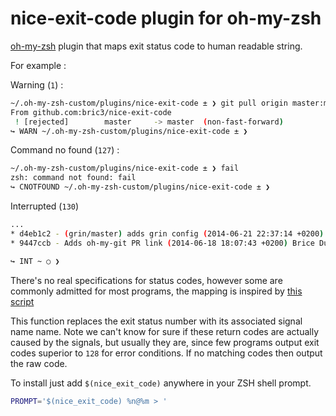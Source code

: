 nice-exit-code plugin for oh-my-zsh
===================================

[oh-my-zsh](https://github.com/robbyrussell/oh-my-zsh) plugin that maps exit status code to human readable string.

For example : 

Warning (`1`) : 

```bash
~/.oh-my-zsh-custom/plugins/nice-exit-code ± ❯ git pull origin master:master
From github.com:bric3/nice-exit-code
 ! [rejected]        master     -> master  (non-fast-forward)
↪ WARN ~/.oh-my-zsh-custom/plugins/nice-exit-code ± ❯
```

Command no found (`127`) :

```bash
~/.oh-my-zsh-custom/plugins/nice-exit-code ± ❯ fail
zsh: command not found: fail
↪ CNOTFOUND ~/.oh-my-zsh-custom/plugins/nice-exit-code ± ❯
```

Interrupted (`130`)

```bash
...
* d4eb1c2 - (grin/master) adds grin config (2014-06-21 22:37:14 +0200) Brice Dutheil <brice.dutheil@gmail.com>
* 9447ccb - Adds oh-my-git PR link (2014-06-18 18:07:43 +0200) Brice Dutheil <brice.dutheil@gmail.com>

↪ INT ~ ○ ❯
```


There's no real specifications for status codes, however some are commonly admitted for most programs, the mapping is inspired by [this script](https://github.com/Valodim/zsh-prompt-powerline/blob/master/hooks/prompt-exitnames.zsh)

This function replaces the exit status number with its associated signal name name. Note we can't know for sure if these return codes are actually caused by the signals, but usually they are, since few programs output exit codes superior to `128` for error conditions.
If no matching codes then output the raw code.

To install just add `$(nice_exit_code)` anywhere in your ZSH shell prompt.

```bash
PROMPT='$(nice_exit_code) %n@%m > '
```

